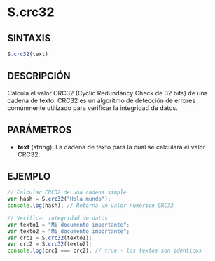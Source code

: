 # S.crc32

## SINTAXIS
```javascript
S.crc32(text)
```

## DESCRIPCIÓN
Calcula el valor CRC32 (Cyclic Redundancy Check de 32 bits) de una cadena de texto. CRC32 es un algoritmo de detección de errores comúnmente utilizado para verificar la integridad de datos.

## PARÁMETROS
- **text** (string): La cadena de texto para la cual se calculará el valor CRC32.

## EJEMPLO
```javascript
// Calcular CRC32 de una cadena simple
var hash = S.crc32("Hola mundo");
console.log(hash); // Retorna un valor numérico CRC32

// Verificar integridad de datos
var texto1 = "Mi documento importante";
var texto2 = "Mi documento importante";
var crc1 = S.crc32(texto1);
var crc2 = S.crc32(texto2);
console.log(crc1 === crc2); // true - los textos son idénticos
```